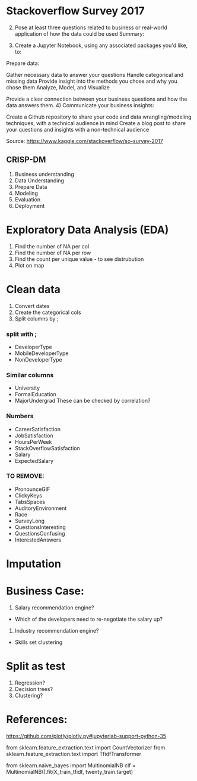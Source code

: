 # Stackoverflow Survey 2017
2) Pose at least three questions related to business or 
real-world application of how the data could be used
Summary:

3) Create a Jupyter Notebook, using any associated packages you'd like, to:

Prepare data:

Gather necessary data to answer your questions
Handle categorical and missing data
Provide insight into the methods you chose and why you chose them
Analyze, Model, and Visualize

Provide a clear connection between your business questions and how the data answers them.
4) Communicate your business insights:

Create a Github repository to share your code and data wrangling/modeling techniques, with a technical audience in mind
Create a blog post to share your questions and insights with a non-technical audience

Source: https://www.kaggle.com/stackoverflow/so-survey-2017

## CRISP-DM
1. Business understanding
1. Data Understanding
1. Prepare Data
1. Modeling
1. Evaluation
1. Deployment


# Exploratory Data Analysis  (EDA)
1. Find the number of NA per col
1. Find the number of NA per row
1. Find the count per unique value - to see distrubution
1. Plot on map



# Clean data
1. Convert dates
1. Create the categorical cols
1. Split columns by ;

### split with ;
* DeveloperType  
* MobileDeveloperType
* NonDeveloperType

### Similar columns
* University
* FormalEducation
* MajorUndergrad
These can be checked by correlation?


### Numbers
* CareerSatisfaction
* JobSatisfaction
* HoursPerWeek
* StackOverflowSatisfaction
* Salary
* ExpectedSalary

### TO REMOVE:
* PronounceGIF
* ClickyKeys
* TabsSpaces
* AuditoryEnvironment
* Race
* SurveyLong
* QuestionsInteresting
* QuestionsConfusing
* InterestedAnswers



# Imputation



# Business Case:
 
1. Salary recommendation engine?
* Which of the developers need to re-negotiate the salary up?
1. Industry recommendation engine?
* Skills set clustering
  

# Split as test 

1. Regression?
1. Decision trees?
1. Clustering?


# References:
https://github.com/plotly/plotly.py#jupyterlab-support-python-35


from sklearn.feature_extraction.text import CountVectorizer
from sklearn.feature_extraction.text import TfidfTransformer


from sklearn.naive_bayes import MultinomialNB
clf = MultinomialNB().fit(X_train_tfidf, twenty_train.target)